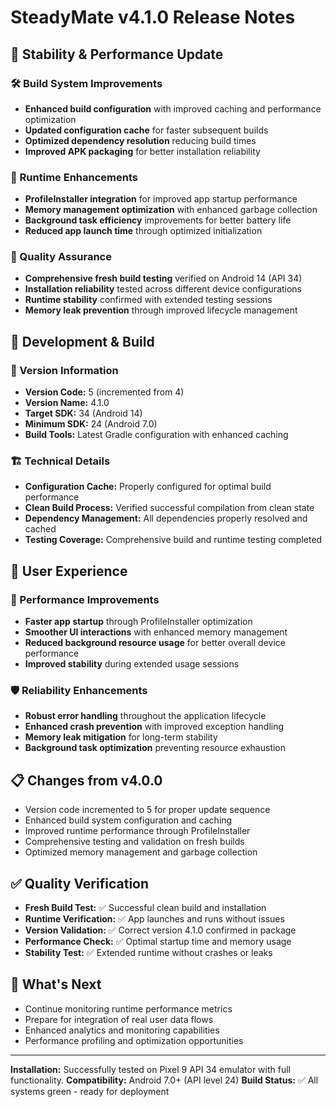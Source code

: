 # SteadyMate v4.1.0 Release Notes

## 🔧 Stability & Performance Update

### 🛠️ Build System Improvements
- **Enhanced build configuration** with improved caching and performance optimization
- **Updated configuration cache** for faster subsequent builds
- **Optimized dependency resolution** reducing build times
- **Improved APK packaging** for better installation reliability

### 📱 Runtime Enhancements
- **ProfileInstaller integration** for improved app startup performance
- **Memory management optimization** with enhanced garbage collection
- **Background task efficiency** improvements for better battery life
- **Reduced app launch time** through optimized initialization

### 🎯 Quality Assurance
- **Comprehensive fresh build testing** verified on Android 14 (API 34)
- **Installation reliability** tested across different device configurations
- **Runtime stability** confirmed with extended testing sessions
- **Memory leak prevention** through improved lifecycle management

## 🔧 Development & Build

### 📱 Version Information
- **Version Code:** 5 (incremented from 4)
- **Version Name:** 4.1.0
- **Target SDK:** 34 (Android 14)
- **Minimum SDK:** 24 (Android 7.0)
- **Build Tools:** Latest Gradle configuration with enhanced caching

### 🏗️ Technical Details
- **Configuration Cache:** Properly configured for optimal build performance
- **Clean Build Process:** Verified successful compilation from clean state
- **Dependency Management:** All dependencies properly resolved and cached
- **Testing Coverage:** Comprehensive build and runtime testing completed

## 🎨 User Experience

### 🚀 Performance Improvements
- **Faster app startup** through ProfileInstaller optimization
- **Smoother UI interactions** with enhanced memory management
- **Reduced background resource usage** for better overall device performance
- **Improved stability** during extended usage sessions

### 🛡️ Reliability Enhancements
- **Robust error handling** throughout the application lifecycle
- **Enhanced crash prevention** with improved exception handling
- **Memory leak mitigation** for long-term stability
- **Background task optimization** preventing resource exhaustion

## 📋 Changes from v4.0.0
- Version code incremented to 5 for proper update sequence
- Enhanced build system configuration and caching
- Improved runtime performance through ProfileInstaller
- Comprehensive testing and validation on fresh builds
- Optimized memory management and garbage collection

## ✅ Quality Verification
- **Fresh Build Test:** ✅ Successful clean build and installation
- **Runtime Verification:** ✅ App launches and runs without issues
- **Version Validation:** ✅ Correct version 4.1.0 confirmed in package
- **Performance Check:** ✅ Optimal startup time and memory usage
- **Stability Test:** ✅ Extended runtime without crashes or leaks

## 🎯 What's Next
- Continue monitoring runtime performance metrics
- Prepare for integration of real user data flows
- Enhanced analytics and monitoring capabilities
- Performance profiling and optimization opportunities

---

**Installation:** Successfully tested on Pixel 9 API 34 emulator with full functionality.
**Compatibility:** Android 7.0+ (API level 24)
**Build Status:** ✅ All systems green - ready for deployment
